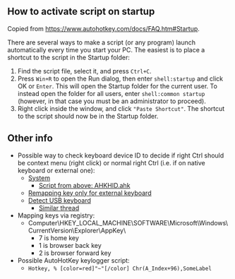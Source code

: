 ## How to activate script on startup

Copied from https://www.autohotkey.com/docs/FAQ.htm#Startup.

There are several ways to make a script (or any program) launch automatically every time you start your PC. The easiest is to place a shortcut to the script in the Startup folder:

1. Find the script file, select it, and press `Ctrl+C`.
2. Press `Win+R` to open the Run dialog, then enter `shell:startup` and click OK or `Enter`. This will open the Startup folder for the current user. To instead open the folder for all users, enter `shell:common startup` (however, in that case you must be an administrator to proceed).
3. Right click inside the window, and click `"Paste Shortcut"`. The shortcut to the script should now be in the Startup folder.

## Other info

* Possible way to check keyboard device ID to decide if right Ctrl should be context menu (right click) or normal right Ctrl (i.e. if on native keyboard or external one):
    - [System](https://autohotkey.com/board/topic/38015-ahkhid-an-ahk-implementation-of-the-hid-functions/)
        + [Script from above: AHKHID.ahk](https://raw.githubusercontent.com/jleb/AHKHID/master/AHKHID.ahk)
    - [Remapping key only for external keyboard](https://www.autohotkey.com/boards/viewtopic.php?f=5&t=11896)
    - [Detect USB keyboard](https://autohotkey.com/board/topic/113250-detect-usb-keypad/)
        + [Similar thread](https://autohotkey.com/board/topic/8231-usb-device-connecteddisconnected-notification/://autohotkey.com/board/topic/8231-usb-device-connecteddisconnected-notification/page-2?&#entry168746)
* Mapping keys via registry:
    - Computer\HKEY_LOCAL_MACHINE\SOFTWARE\Microsoft\Windows\CurrentVersion\Explorer\AppKey\
        + 7 is home key
        + 1 is browser back key
        + 2 is browser forward key
* Possible AutoHotKey keylogger script:
    - `Hotkey, % [color=red]"~"[/color] Chr(A_Index+96),SomeLabel`
